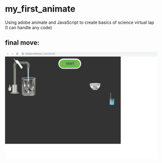 # my_first_animate
Using adobe animate and JavaScript to create basics of science virtual lap  (I can handle any code)

## final move: 
<img src="myanimate.PNG">	
